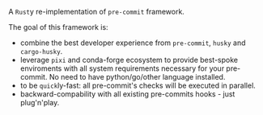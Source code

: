 A `Rust`y re-implementation of `pre-commit` framework.

The goal of this framework is:

* combine the best developer experience from `pre-commit`, `husky` and `cargo-husky`.
* leverage `pixi` and conda-forge ecosystem to provide best-spoke enviroments with all system requirements necessary for your    pre-commit. No need to have python/go/other language installed.
* to be `quick`ly-fast: all pre-commit's checks will be executed in parallel.
* backward-compability with all existing pre-commits hooks - just plug'n'play.